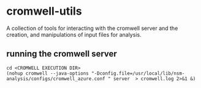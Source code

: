 # cromwell-utils


A collection of tools for interacting with the cromwell server and the creation, and manipulations of input files for analysis.



running the cromwell server
---------------------------

```
cd <CROMWELL EXECUTION DIR>
(nohup cromwell --java-options "-Dconfig.file=/usr/local/lib/nsm-analysis/configs/cromwell_azure.conf " server  > cromwell.log 2>&1 &)
```
